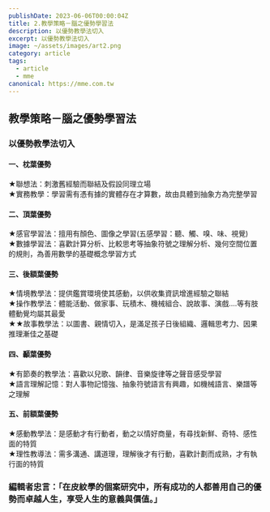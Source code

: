 ```yaml
---
publishDate: 2023-06-06T00:00:04Z
title: 2.教學策略－腦之優勢學習法
description: 以優勢教學法切入
excerpt: 以優勢教學法切入
image: ~/assets/images/art2.png
category: article
tags:
  - article
  - mme
canonical: https://mme.com.tw
---
```


## 教學策略－腦之優勢學習法
### 以優勢教學法切入
#### 一、枕葉優勢
★聯想法：刺激舊經驗而聯結及假設同理立場  
★實務教學：學習需有憑有據的實體存在才算數，故由具體到抽象方為完整學習  

#### 二、頂葉優勢
★感官學習法：擅用有顏色、圖像之學習(五感學習：聽、觸、嗅、味、視覺)  
★數據學習法：喜歡計算分析、比較思考等抽象符號之理解分析、幾何空間位置的規則，為善用數學的基礎概念學習方式  

#### 三、後額葉優勢
★情境教學法：提供鑑賞環境使其感動，以供收集資訊增進經驗之聯結  
★操作教學法：體能活動、做家事、玩積木、機械組合、說故事、演戲….等有肢體動覺均屬其最愛  
★★故事教學法：以圖書、親情切入，是滿足孩子日後組織、邏輯思考力、因果推理漸佳之基礎  

#### 四、顳葉優勢
★有節奏的教學法：喜歡以兒歌、韻律、音樂旋律等之聲音感受學習  
★語言理解記憶：對人事物記憶強、抽象符號語言有興趣，如機械語言、樂譜等之理解  

#### 五、前額葉優勢
★感動教學法：是感動才有行動者，動之以情好商量，有尋找新鮮、奇特、感性面的特質  
★理性教導法：需多溝通、講道理，理解後才有行動，喜歡計劃而成熟，才有執行面的特質  

### 編輯者忠言：「在皮紋學的個案研究中，所有成功的人都善用自己的優勢而卓越人生，享受人生的意義與價值。」
